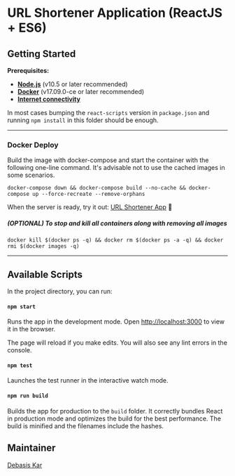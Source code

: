 # URL Shortener Application (ReactJS + ES6)
## Getting Started

**Prerequisites:**
* **[Node.js](https://nodejs.org/en/)** (v10.5 or later recommended)
* **[Docker](https://docs.docker.com/release-notes/docker-ce/)** (v17.09.0-ce or later recommended)
* **[Internet connectivity](https://dictionary.cambridge.org/dictionary/english/internet)**

In most cases bumping the `react-scripts` version in `package.json` and running `npm install` in this folder should be enough.

<hr/>

### Docker Deploy
Build the image with docker-compose and start the container with the following one-line command. It's advisable not to use the cached images in some scenarios.

```
docker-compose down && docker-compose build --no-cache && docker-compose up --force-recreate --remove-orphans
```

When the server is ready, try it out: [URL Shortener App](http://localhost:3000/) 🚀

##### (OPTIONAL) To stop and kill all containers along with removing all images
```
docker kill $(docker ps -q) && docker rm $(docker ps -a -q) && docker rmi $(docker images -q)
```
<hr/>

## Available Scripts

In the project directory, you can run:

#### `npm start`

Runs the app in the development mode. Open [http://localhost:3000](http://localhost:3000) to view it in the browser.

The page will reload if you make edits. You will also see any lint errors in the console.

#### `npm test`

Launches the test runner in the interactive watch mode.

#### `npm run build`

Builds the app for production to the `build` folder. It correctly bundles React in production mode and optimizes the build for the best performance. The build is minified and the filenames include the hashes.

## Maintainer
[Debasis Kar](mailto:debasis.babun@gmail.com)
